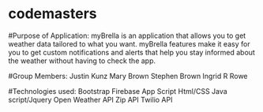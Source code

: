 # codemasters
#Purpose of Application: 
myBrella is an application that allows you to get weather data tailored to what you want. myBrella features make it easy for you to get custom notifications and alerts that help you stay informed about the weather without having to check the app.

#Group Members: 
Justin Kunz Mary Brown Stephen Brown Ingrid R Rowe

#Technologies used: 
Bootstrap Firebase App Script Html/CSS Java script/Jquery Open Weather API Zip API Twilio API


